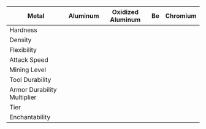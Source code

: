 |Metal|Aluminum|Oxidized Aluminum|Be|Chromium|
|-----|--------|-----------------|--------|-----
|Hardness|
|Density|
|Flexibility|
|Attack Speed|
|Mining Level|
|Tool Durability|
|Armor Durability Multiplier|
|Tier|
|Enchantability|


